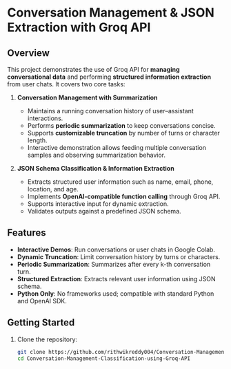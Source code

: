 
# Conversation Management & JSON Extraction with Groq API

## Overview
This project demonstrates the use of Groq API for **managing conversational data** and performing **structured information extraction** from user chats. It covers two core tasks:

1. **Conversation Management with Summarization**  
   - Maintains a running conversation history of user–assistant interactions.  
   - Performs **periodic summarization** to keep conversations concise.  
   - Supports **customizable truncation** by number of turns or character length.  
   - Interactive demonstration allows feeding multiple conversation samples and observing summarization behavior.

2. **JSON Schema Classification & Information Extraction**  
   - Extracts structured user information such as name, email, phone, location, and age.  
   - Implements **OpenAI-compatible function calling** through Groq API.  
   - Supports interactive input for dynamic extraction.  
   - Validates outputs against a predefined JSON schema.

## Features
- **Interactive Demos**: Run conversations or user chats in Google Colab.  
- **Dynamic Truncation**: Limit conversation history by turns or characters.  
- **Periodic Summarization**: Summarizes after every k-th conversation turn.  
- **Structured Extraction**: Extracts relevant user information using JSON schema.  
- **Python Only**: No frameworks used; compatible with standard Python and OpenAI SDK.

## Getting Started
1. Clone the repository:  
   ```bash
   git clone https://github.com/rithwikreddy004/Conversation-Management-Classification-using-Groq-API.git
   cd Conversation-Management-Classification-using-Groq-API

